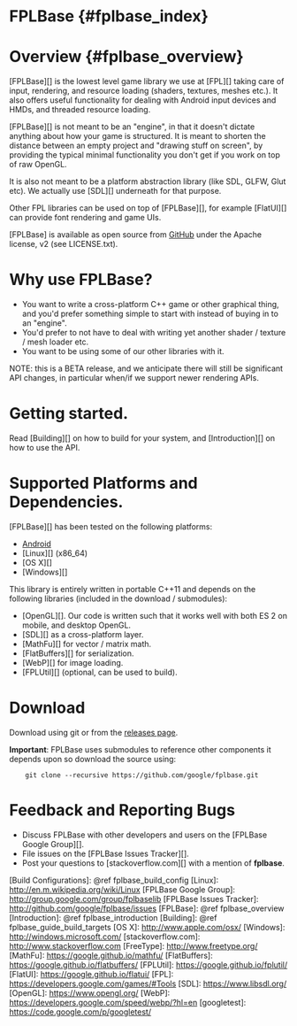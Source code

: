 FPLBase    {#fplbase_index}
======

# Overview    {#fplbase_overview}

[FPLBase][] is the lowest level game library we use at [FPL][] taking care of
input, rendering, and resource loading (shaders, textures, meshes etc.).
It also offers useful functionality for dealing with Android input devices and
HMDs, and threaded resource loading.

[FPLBase][] is not meant to be an "engine", in that it doesn't dictate anything
about how your game is structured. It is meant to shorten the distance between
an empty project and "drawing stuff on screen", by providing the typical
minimal functionality you don't get if you work on top of raw OpenGL.

It is also not meant to be a platform abstraction library (like SDL, GLFW,
Glut etc). We actually use [SDL][] underneath for that purpose.

Other FPL libraries can be used on top of [FPLBase][], for example [FlatUI][]
can provide font rendering and game UIs.

[FPLBase] is available as open source from
[GitHub](http://github.com/google/fplbase) under the Apache license, v2
(see LICENSE.txt).

# Why use FPLBase?

   * You want to write a cross-platform C++ game or other graphical thing,
     and you'd prefer something simple to start with instead of buying in to
     an "engine".
   * You'd prefer to not have to deal with writing yet another shader / texture
     / mesh loader etc.
   * You want to be using some of our other libraries with it.

NOTE: this is a BETA release, and we anticipate there will still be
significant API changes, in particular when/if we support newer rendering APIs.

# Getting started.

Read [Building][] on how to build for your system, and [Introduction][] on how
to use the API.

# Supported Platforms and Dependencies.

[FPLBase][] has been tested on the following platforms:

   * [Android][]
   * [Linux][] (x86_64)
   * [OS X][]
   * [Windows][]

This library is entirely written in portable C++11 and depends on the
following libraries (included in the download / submodules):

   * [OpenGL][]. Our code is written such that it works well with both ES 2 on
     mobile, and desktop OpenGL.
   * [SDL][] as a cross-platform layer.
   * [MathFu][] for vector / matrix math.
   * [FlatBuffers][] for serialization.
   * [WebP][] for image loading.
   * [FPLUtil][] (optional, can be used to build).

# Download

Download using git or from the
[releases page](http://github.com/google/fplbase/releases).

**Important**: FPLBase uses submodules to reference other components it depends
upon so download the source using:

~~~{.sh}
    git clone --recursive https://github.com/google/fplbase.git
~~~

# Feedback and Reporting Bugs

   * Discuss FPLBase with other developers and users on the
     [FPLBase Google Group][].
   * File issues on the [FPLBase Issues Tracker][].
   * Post your questions to [stackoverflow.com][] with a mention of **fplbase**.

  [Android]: http://www.android.com
  [Build Configurations]: @ref fplbase_build_config
  [Linux]: http://en.m.wikipedia.org/wiki/Linux
  [FPLBase Google Group]: http://group.google.com/group/fplbaselib
  [FPLBase Issues Tracker]: http://github.com/google/fplbase/issues
  [FPLBase]: @ref fplbase_overview
  [Introduction]: @ref fplbase_introduction
  [Building]: @ref fplbase_guide_build_targets
  [OS X]: http://www.apple.com/osx/
  [Windows]: http://windows.microsoft.com/
  [stackoverflow.com]: http://www.stackoverflow.com
  [FreeType]: http://www.freetype.org/
  [MathFu]: https://google.github.io/mathfu/
  [FlatBuffers]: https://google.github.io/flatbuffers/
  [FPLUtil]: https://google.github.io/fplutil/
  [FlatUI]: https://google.github.io/flatui/
  [FPL]: https://developers.google.com/games/#Tools
  [SDL]: https://www.libsdl.org/
  [OpenGL]: https://www.opengl.org/
  [WebP]: https://developers.google.com/speed/webp/?hl=en
  [googletest]: https://code.google.com/p/googletest/



